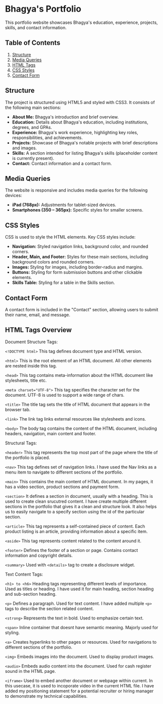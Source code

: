 # Bhagya's Portfolio

This portfolio website showcases Bhagya's education, experience, projects, skills, and contact information.

## Table of Contents

1. [Structure](#structure)
2. [Media Queries](#media-queries)
3. [HTML Tags](#html-tags)
4. [CSS Styles](#css-styles)
5. [Contact Form](#contact-form)

## Structure

The project is structured using HTML5 and styled with CSS3. It consists of the following main sections:

- **About Me:** Bhagya's introduction and brief overview.
- **Education:** Details about Bhagya's education, including institutions, degrees, and GPAs.
- **Experience:** Bhagya's work experience, highlighting key roles, responsibilities, and achievements.
- **Projects:** Showcase of Bhagya's notable projects with brief descriptions and images.
- **Skills:** A section intended for listing Bhagya's skills (placeholder content is currently present).
- **Contact:** Contact information and a contact form.

## Media Queries

The website is responsive and includes media queries for the following devices:

- **iPad (768px):** Adjustments for tablet-sized devices.
- **Smartphones (350 – 365px):** Specific styles for smaller screens.


## CSS Styles

CSS is used to style the HTML elements. Key CSS styles include:

- **Navigation:** Styled navigation links, background color, and rounded corners.
- **Header, Main, and Footer:** Styles for these main sections, including background colors and rounded corners.
- **Images:** Styling for images, including border-radius and margins.
- **Buttons:** Styling for form submission buttons and other clickable elements.
- **Skills Table:** Styling for a table in the Skills section.

## Contact Form

A contact form is included in the "Contact" section, allowing users to submit their name, email, and message.

## HTML Tags Overview

Document Structure Tags:

`<!DOCTYPE html>`
This tag defines document type and HTML version.

`<html>`
This is the root element of an HTML document. All other elements are nested inside this tag.

`<head>`
This tag contains meta-information about the HTML document like stylesheets, title etc.

`<meta charset="UTF-8">`
This tag specifies the character set for the document. UTF-8 is used to support a wide range of chars.

`<title>`
The title tag sets the title of HTML document that appears in the browser tab.

`<link>`
The link tag links external resources like stylesheets and icons.

`<body>`
The body tag contains the content of the HTML document, including headers, navigation, main content and footer.

Structural Tags:

`<header>`
This tag represents the top most part of the page where the title of the portfolio is placed. 

`<nav>`
This tag defines set of navigation links. I have used the Nav links as a menu item to navigate to different sections of the portfolio.

`<main>`
This contains the main content of HTML document. In my pages, it has a video section, product sections and payment form.

`<section>`
It defines a section in document, usually with a heading. This is used to create clean srucutred content. I have create multiple different sections in the portfolio 
that gives it a clean and structure look. It also helps us to easily navigate to a specify section using the id of the particular section.

`<article>`
This tag represents a self-contained piece of content. Each product listing is an article, providing information about a specific item. 

`<aside>`
This tag represents content related to the content around it.

`<footer>`
Defines the footer of a section or page. Contains contact information and copyright details.

`<summary>`
Used with `<details>` tag to create a disclosure widget.


Text Content Tags:

`<h1> to <h6>`
Heading tags representing different levels of importance. Used as titles or heading. I have used it for main heading, section heading and sub-section heading. 

`<p>`
Defines a paragraph. Used for text content. I have added multiple `<p>` tags to describe the section related content.

`<strong>`
Represents the text in bold. Used to emphasize certain text.

`<span>`
Inline container that doesnt have semantic meaning. Majorly used for styling.

`<a>`
Creates hyperlinks to other pages or resources. Used for navigations to different sections of the portfolio.

`<img>`
Embeds images into the document. Used to display product images. 

`<audio>`
Embeds audio content into the document. Used for cash register sound in the HTML page.

`<iframe>`
Used to embed another document or webpage within current. In this usecase, it is used to incoporate video in the current HTML file. I have added my positioning statement for 
a potential recruiter or hiring manager to demonstrate my technical capabilities.
